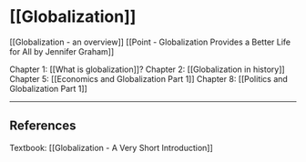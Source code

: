 # [[Globalization]]

[[Globalization - an overview]]
[[Point - Globalization Provides a Better Life for All by Jennifer Graham]]

Chapter 1: [[What is globalization]]?
Chapter 2: [[Globalization in history]]
Chapter 5: [[Economics and Globalization Part 1]]
Chapter 8: [[Politics and Globalization Part 1]]

---
## References

Textbook: [[Globalization - A Very Short Introduction]]